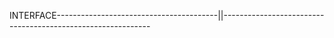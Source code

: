 INTERFACE----------------------------------------||------------------------------------------------------------
